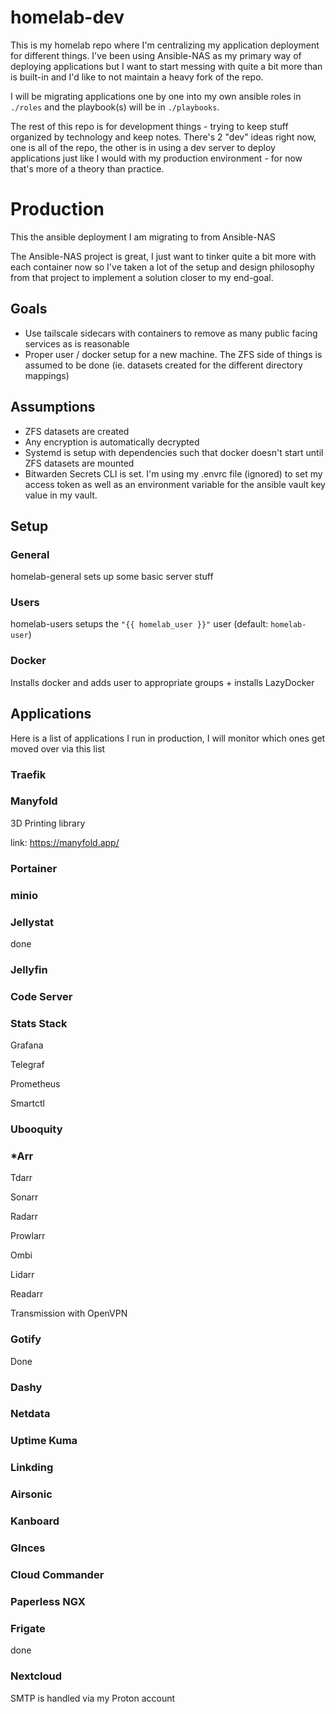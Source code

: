 # homelab-dev

This is my homelab repo where I'm centralizing my application deployment for different things.
I've been using Ansible-NAS as my primary way of deploying applications but I want to start messing with quite a bit more than is built-in and I'd like to not maintain a heavy fork of the repo. 

I will be migrating applications one by one into my own ansible roles in `./roles` and the playbook(s) will be in `./playbooks`.

The rest of this repo is for development things - trying to keep stuff organized by technology and keep notes. There's 2 "dev" ideas right now, one is all of the repo, the other is in using a dev server to deploy applications just like I would with my production environment - for now that's more of a theory than practice.

# Production

This the ansible deployment I am migrating to from Ansible-NAS

The Ansible-NAS project is great, I just want to tinker quite a bit more with each container now so I've taken a lot of the setup and design philosophy from that project to implement a solution closer to my end-goal.

## Goals

- Use tailscale sidecars with containers to remove as many public facing services as is reasonable
- Proper user / docker setup for a new machine. The ZFS side of things is assumed to be done (ie. datasets created for the different directory mappings)

## Assumptions

- ZFS datasets are created
- Any encryption is automatically decrypted
- Systemd is setup with dependencies such that docker doesn't start until ZFS datasets are mounted
- Bitwarden Secrets CLI is set. I'm using my .envrc file (ignored) to set my access token as well as an environment variable for the ansible vault key value in my vault.

## Setup

### General

homelab-general sets up some basic server stuff

### Users

homelab-users setups the `"{{ homelab_user }}"` user (default: `homelab-user`)

### Docker

Installs docker and adds user to appropriate groups + installs LazyDocker

## Applications

Here is a list of applications I run in production, I will monitor which ones get moved over via this list

### Traefik

### Manyfold

3D Printing library

link: https://manyfold.app/

### Portainer

### minio

### Jellystat

done

### Jellyfin

### Code Server

### Stats Stack

Grafana

Telegraf

Prometheus

Smartctl

### Ubooquity

### *Arr

Tdarr

Sonarr

Radarr

Prowlarr

Ombi

Lidarr

Readarr

Transmission with OpenVPN

### Gotify

Done

### Dashy

### Netdata

### Uptime Kuma

### Linkding

### Airsonic

### Kanboard

### Glnces

### Cloud Commander

### Paperless NGX

### Frigate

done

### Nextcloud

SMTP is handled via my Proton account
